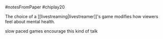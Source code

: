 #notesFromPaper
#chiplay20

The choice of a [[livestreaming|livestreamer]]'s game modifies how viewers feel about mental health.

slow paced games encourage this kind of talk
